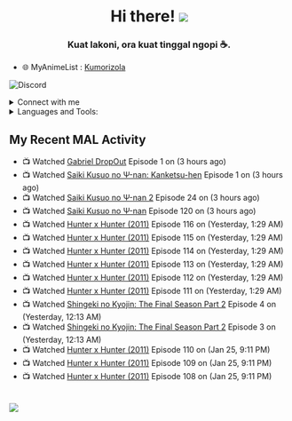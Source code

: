 <h1 align="center">Hi there! <img src="https://media.giphy.com/media/hvRJCLFzcasrR4ia7z/giphy.gif" width="25px"> </h1>
<h3 align="center">Kuat lakoni, ora kuat tinggal ngopi ☕.</h3>

- 🌐 MyAnimeList : [Kumorizola](https://myanimelist.net/animelist/Kumorizola)

![Discord](https://discord.c99.nl/widget/theme-3/761213268009943051.png)
<details>
      <summary>Connect with me</summary>
    <p align="left">
        <a href="https://www.facebook.com/kumori.hartley.1" target="blank"><img align="center"
                src="https://raw.githubusercontent.com/rahuldkjain/github-profile-readme-generator/master/src/images/icons/Social/facebook.svg"
                alt="kumori hartley" height="30" width="40" /></a>
        <a href="https://www.instagram.com/kumorizola/" target="blank"><img align="center"
                src="https://raw.githubusercontent.com/rahuldkjain/github-profile-readme-generator/master/src/images/icons/Social/instagram.svg"
                alt="kumorizola" height="30" width="40" /></a>
        <a href="https://discord.com" target="blank"><img align="center"
                src="https://raw.githubusercontent.com/rahuldkjain/github-profile-readme-generator/master/src/images/icons/Social/discord.svg"
                alt="Kumori#5882" height="30" width="40" /></a>
    </p>
</details>

<details>
    <summary align="left">Languages and Tools:</summary>
<p align="left">
      <a href="https://www.w3schools.com/css/" target="_blank">
        <img src="https://raw.githubusercontent.com/devicons/devicon/master/icons/css3/css3-original-wordmark.svg"
            alt="css3" width="40" height="40" /> </a> <a href="https://www.w3.org/html/" target="_blank"> <img
            src="https://raw.githubusercontent.com/devicons/devicon/master/icons/html5/html5-original-wordmark.svg"
            alt="html5" width="40" height="40" /> </a> <a href="https://www.java.com" target="_blank"> <img
            src="https://raw.githubusercontent.com/devicons/devicon/master/icons/java/java-original.svg" alt="java"
            width="40" height="40" /> </a> <a href="https://developer.mozilla.org/en-US/docs/Web/JavaScript"
            target="_blank"> <img
            src="https://raw.githubusercontent.com/devicons/devicon/master/icons/javascript/javascript-original.svg"
            alt="javascript" width="40" height="40" /> </a> <a href="https://nodejs.org" target="_blank"> <img
            src="https://raw.githubusercontent.com/devicons/devicon/master/icons/nodejs/nodejs-original-wordmark.svg"
            alt="nodejs" width="40" height="40" /> </a> <a href="https://www.python.org" target="_blank"> <img
            src="https://raw.githubusercontent.com/devicons/devicon/master/icons/python/python-original.svg"
            alt="python" width="40" height="40" /> </a> <a href="https://www.typescriptlang.org/" target="_blank"> <img
            src="https://raw.githubusercontent.com/devicons/devicon/master/icons/typescript/typescript-original.svg" 
            alt="typescript" width="40" height="40" /> </a> <a href="https://www.photoshop.com/en" target="_blank"> <img
            src="https://upload.wikimedia.org/wikipedia/commons/a/af/Adobe_Photoshop_CC_icon.svg" alt="photoshop" width="40" height="40"/> </a>
            <a href="https://www.adobe.com/products/premiere.html" target="_blank"> <img
            src="https://upload.wikimedia.org/wikipedia/commons/4/40/Adobe_Premiere_Pro_CC_icon.svg" alt="Premiere pro" width="40" height="40"/> </a>
            <a href="https://www.adobe.com/in/products/illustrator.html" target="_blank"> <img 
            src="https://upload.wikimedia.org/wikipedia/commons/f/fb/Adobe_Illustrator_CC_icon.svg" alt="illustrator" width="40" height="40"/> </a>
      
 </details>
 
 <h2> My Recent MAL Activity</h2>
<!-- MAL_ACTIVITY:start -->

- 📺 Watched [Gabriel DropOut](https://MyAnimeList.net/anime.php?id=33731) Episode 1 on (3 hours ago)
- 📺 Watched [Saiki Kusuo no Ψ-nan: Kanketsu-hen](https://MyAnimeList.net/anime.php?id=38249) Episode 1 on (3 hours ago)
- 📺 Watched [Saiki Kusuo no Ψ-nan 2](https://MyAnimeList.net/anime.php?id=34612) Episode 24 on (3 hours ago)
- 📺 Watched [Saiki Kusuo no Ψ-nan](https://MyAnimeList.net/anime.php?id=33255) Episode 120 on (3 hours ago)
- 📺 Watched [Hunter x Hunter (2011)](https://MyAnimeList.net/anime.php?id=11061) Episode 116 on (Yesterday, 1:29 AM)
- 📺 Watched [Hunter x Hunter (2011)](https://MyAnimeList.net/anime.php?id=11061) Episode 115 on (Yesterday, 1:29 AM)
- 📺 Watched [Hunter x Hunter (2011)](https://MyAnimeList.net/anime.php?id=11061) Episode 114 on (Yesterday, 1:29 AM)
- 📺 Watched [Hunter x Hunter (2011)](https://MyAnimeList.net/anime.php?id=11061) Episode 113 on (Yesterday, 1:29 AM)
- 📺 Watched [Hunter x Hunter (2011)](https://MyAnimeList.net/anime.php?id=11061) Episode 112 on (Yesterday, 1:29 AM)
- 📺 Watched [Hunter x Hunter (2011)](https://MyAnimeList.net/anime.php?id=11061) Episode 111 on (Yesterday, 1:29 AM)
- 📺 Watched [Shingeki no Kyojin: The Final Season Part 2](https://MyAnimeList.net/anime.php?id=48583) Episode 4 on (Yesterday, 12:13 AM)
- 📺 Watched [Shingeki no Kyojin: The Final Season Part 2](https://MyAnimeList.net/anime.php?id=48583) Episode 3 on (Yesterday, 12:13 AM)
- 📺 Watched [Hunter x Hunter (2011)](https://MyAnimeList.net/anime.php?id=11061) Episode 110 on (Jan 25, 9:11 PM)
- 📺 Watched [Hunter x Hunter (2011)](https://MyAnimeList.net/anime.php?id=11061) Episode 109 on (Jan 25, 9:11 PM)
- 📺 Watched [Hunter x Hunter (2011)](https://MyAnimeList.net/anime.php?id=11061) Episode 108 on (Jan 25, 9:11 PM)

<!-- MAL_ACTIVITY:end -->

  
<h2 align="left"> <img src="https://media.discordapp.net/attachments/918405470073520168/919220018355523584/ezgif.com-gif-maker_1.gif">
